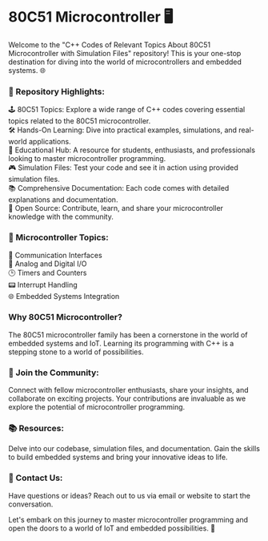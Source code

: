 # 80C51 Microcontroller 🖥️

Welcome to the "C++ Codes of Relevant Topics About 80C51 Microcontroller with Simulation Files" repository! This is your one-stop destination for diving into the world of microcontrollers and embedded systems. 🌐

### 📜 Repository Highlights:

🕹️ 80C51 Topics: Explore a wide range of C++ codes covering essential topics related to the 80C51 microcontroller.  
🛠️ Hands-On Learning: Dive into practical examples, simulations, and real-world applications.  
🧠 Educational Hub: A resource for students, enthusiasts, and professionals looking to master microcontroller programming.  
🎮 Simulation Files: Test your code and see it in action using provided simulation files.  
📚 Comprehensive Documentation: Each code comes with detailed explanations and documentation.  
🌟 Open Source: Contribute, learn, and share your microcontroller knowledge with the community.  

### 🔩 Microcontroller Topics:

📡 Communication Interfaces  
📶 Analog and Digital I/O  
🕒 Timers and Counters  
📟 Interrupt Handling  
🌐 Embedded Systems Integration  

### Why 80C51 Microcontroller?
The 80C51 microcontroller family has been a cornerstone in the world of embedded systems and IoT. Learning its programming with C++ is a stepping stone to a world of possibilities.

### 🤝 Join the Community:
Connect with fellow microcontroller enthusiasts, share your insights, and collaborate on exciting projects. Your contributions are invaluable as we explore the potential of microcontroller programming.

### 📚 Resources:
Delve into our codebase, simulation files, and documentation. Gain the skills to build embedded systems and bring your innovative ideas to life.

### 📧 Contact Us:
Have questions or ideas? Reach out to us via email or website to start the conversation.

Let's embark on this journey to master microcontroller programming and open the doors to a world of IoT and embedded possibilities. 🚀

